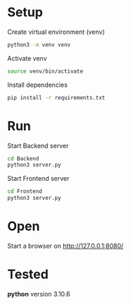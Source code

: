 
# Setup

Create virtual environment (venv)

```bash
python3 -m venv venv
```

Activate venv

```bash
source venv/bin/activate
```

Install dependencies

```bash
pip install -r requirements.txt
```

# Run

Start Backend server

```bash
cd Backend
python3 server.py
```

Start Frontend server

```bash
cd Frontend
python3 server.py
```

# Open

Start a browser on http://127.0.0.1:8080/


# Tested

**python** version 3.10.6